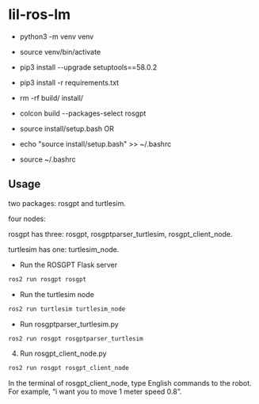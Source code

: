 # lil-ros-lm

- python3 -m venv venv
- source venv/bin/activate
- pip3 install --upgrade setuptools==58.0.2
- pip3 install -r requirements.txt

- rm -rf build/ install/
- colcon build --packages-select rosgpt
- source install/setup.bash
OR
- echo "source install/setup.bash" >> ~/.bashrc
- source ~/.bashrc

## Usage

two packages: rosgpt and turtlesim.

four nodes:

rosgpt has three: rosgpt, rosgptparser_turtlesim, rosgpt_client_node.

turtlesim has one: turtlesim_node.


* Run the ROSGPT Flask server

```sh
ros2 run rosgpt rosgpt
```

* Run the turtlesim node

``` sh
ros2 run turtlesim turtlesim_node
```

* Run rosgptparser_turtlesim.py

```sh
ros2 run rosgpt rosgptparser_turtlesim
```

4. Run rosgpt_client_node.py

```sh
ros2 run rosgpt rosgpt_client_node
```

In the terminal of rosgpt_client_node, type English commands to the robot.  For example, “i want you to move 1 meter speed 0.8”.

